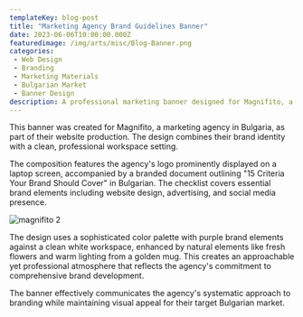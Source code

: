 ```yaml
---
templateKey: blog-post
title: "Marketing Agency Brand Guidelines Banner"
date: 2023-06-06T10:00:00.000Z
featuredimage: /img/arts/misc/Blog-Banner.png
categories:
 - Web Design
 - Branding
 - Marketing Materials
 - Bulgarian Market
 - Banner Design
description: A professional marketing banner designed for Magnifito, a Bulgarian marketing agency, featuring their brand guidelines checklist and clean workspace aesthetic.
---
```


This banner was created for Magnifito, a marketing agency in Bulgaria, as part of their website production. The design combines their brand identity with a clean, professional workspace setting.

The composition features the agency's logo prominently displayed on a laptop screen, accompanied by a branded document outlining "15 Criteria Your Brand Should Cover" in Bulgarian. The checklist covers essential brand elements including website design, advertising, and social media presence.

![magnifito 2](/img/arts/misc/magnifito.png)


The design uses a sophisticated color palette with purple brand elements against a clean white workspace, enhanced by natural elements like fresh flowers and warm lighting from a golden mug. This creates an approachable yet professional atmosphere that reflects the agency's commitment to comprehensive brand development.

The banner effectively communicates the agency's systematic approach to branding while maintaining visual appeal for their target Bulgarian market.
